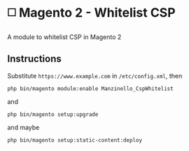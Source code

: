 # ◻️ Magento 2 - Whitelist CSP

A module to whitelist CSP in Magento 2

## Instructions

Substitute `https://www.example.com` in `/etc/config.xml`, then

```
php bin/magento module:enable Manzinello_CspWhitelist
```

and

```
php bin/magento setup:upgrade
```

and maybe

```
php bin/magento setup:static-content:deploy
```

